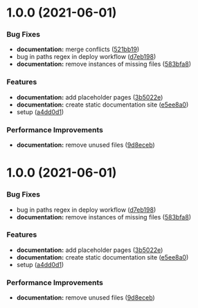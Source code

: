 # 1.0.0 (2021-06-01)


### Bug Fixes

* **documentation:** merge conflicts ([521bb19](https://github.com/thesidehustle/urban-dhobi/commit/521bb19b396a9940a1fe298f43a17dab51b2ddb1))
* bug in paths regex in deploy workflow ([d7eb198](https://github.com/thesidehustle/urban-dhobi/commit/d7eb198b9389adbbe20ee6655ef68562090d618c))
* **documentation:** remove instances of missing files ([583bfa8](https://github.com/thesidehustle/urban-dhobi/commit/583bfa80b71556cddec758e52e7401b0bc50b737))


### Features

* **documentation:** add placeholder pages ([3b5022e](https://github.com/thesidehustle/urban-dhobi/commit/3b5022eb76cb971218a21eb8403ee4802b959f3e))
* **documentation:** create static documentation site ([e5ee8a0](https://github.com/thesidehustle/urban-dhobi/commit/e5ee8a0733a4350c66e6ffc3952f543a851ce730))
* setup ([a4dd0d1](https://github.com/thesidehustle/urban-dhobi/commit/a4dd0d1f09bf9463232b9cf25895b7a4d3dde7f3))


### Performance Improvements

* **documentation:** remove unused files ([9d8eceb](https://github.com/thesidehustle/urban-dhobi/commit/9d8eceb312b9c01235c544f806a091b0051f5f5f))

# 1.0.0 (2021-06-01)


### Bug Fixes

* bug in paths regex in deploy workflow ([d7eb198](https://github.com/thesidehustle/urban-dhobi/commit/d7eb198b9389adbbe20ee6655ef68562090d618c))
* **documentation:** remove instances of missing files ([583bfa8](https://github.com/thesidehustle/urban-dhobi/commit/583bfa80b71556cddec758e52e7401b0bc50b737))


### Features

* **documentation:** add placeholder pages ([3b5022e](https://github.com/thesidehustle/urban-dhobi/commit/3b5022eb76cb971218a21eb8403ee4802b959f3e))
* **documentation:** create static documentation site ([e5ee8a0](https://github.com/thesidehustle/urban-dhobi/commit/e5ee8a0733a4350c66e6ffc3952f543a851ce730))
* setup ([a4dd0d1](https://github.com/thesidehustle/urban-dhobi/commit/a4dd0d1f09bf9463232b9cf25895b7a4d3dde7f3))


### Performance Improvements

* **documentation:** remove unused files ([9d8eceb](https://github.com/thesidehustle/urban-dhobi/commit/9d8eceb312b9c01235c544f806a091b0051f5f5f))
